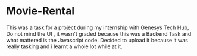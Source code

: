# Movie-Rental
This was a task for a project during my internship with Genesys Tech Hub, Do not mind the UI , it wasn't graded because this was a Backend Task and what mattered is the Javascript code. Decided to upload it because it was really tasking and i learnt a whole lot while at it.
